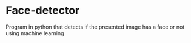 # Face-detector
Program in python that detects if the presented image has a face or not using machine learning
